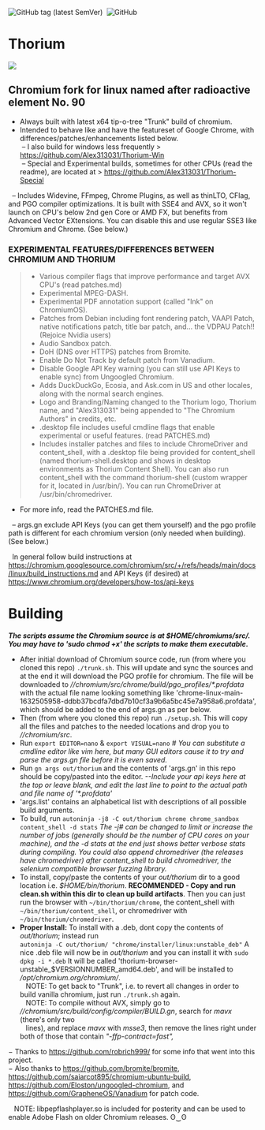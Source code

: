 ![GitHub tag (latest SemVer)](https://img.shields.io/github/v/tag/alex313031/thorium?label=Version%3A) &nbsp;![GitHub](https://img.shields.io/github/license/alex313031/thorium?label=License%3A)
# Thorium

<img src="https://github.com/Alex313031/Thorium/blob/main/logos/chrome_app_icon_192.png">

## Chromium fork for linux named after radioactive element No. 90
- Always built with latest x64 tip-o-tree "Trunk" build of chromium.
- Intended to behave like and have the featureset of Google Chrome, with differences/patches/enhancements listed below. \
&nbsp;&ndash; I also build for windows less frequently > https://github.com/Alex313031/Thorium-Win \
&nbsp;&ndash; Special and Experimental builds, sometimes for other CPUs (read the readme), are located at > https://github.com/Alex313031/Thorium-Special

&nbsp;&nbsp;&ndash; Includes Widevine, FFmpeg, Chrome Plugins, as well as thinLTO, CFlag, and PGO compiler optimizations. It is built with SSE4 and AVX, so it won't launch on CPU's below 2nd gen Core or AMD FX, but benefits from Advanced Vector EXtensions. You can disable this and use regular SSE3 like Chromium and Chrome. (See below.)

### EXPERIMENTAL FEATURES/DIFFERENCES BETWEEN CHROMIUM AND THORIUM
> - Various compiler flags that improve performance and target AVX CPU's (read patches.md)
> - Experimental MPEG-DASH.
> - Experimental PDF annotation support (called "Ink" on ChromiumOS).
> - Patches from Debian including font rendering patch, VAAPI Patch, native notifications patch, title bar patch, and... the VDPAU Patch!! (Rejoice Nvidia users)
> - Audio Sandbox patch.
> - DoH (DNS over HTTPS) patches from Bromite.
> - Enable Do Not Track by default patch from Vanadium.
> - Disable Google API Key warning (you can still use API Keys to enable sync) from Ungoogled Chromium.
> - Adds DuckDuckGo, Ecosia, and Ask.com in US and other locales, along with the normal search engines.
> - Logo and Branding/Naming changed to the Thorium logo, Thorium name, and "Alex313031" being appended to "The Chromium Authors" in credits, etc.
> - .desktop file includes useful cmdline flags that enable experimental or useful features. (read PATCHES.md)
> - Includes installer patches and files to include ChromeDriver and content_shell, with a .desktop file being provided for content_shell (named thorium-shell.desktop and shows in desktop environments as Thorium Content Shell). You can also run content_shell with the command thorium-shell (custom wrapper for it, located in /usr/bin/). You can run ChromeDriver at /usr/bin/chromedriver.
- For more info, read the PATCHES.md file.

&nbsp;&nbsp;&ndash; args.gn exclude API Keys (you can get them yourself) and the pgo profile path is different for each chromium version (only needed when building). (See below.)

&nbsp;&nbsp;In general follow build instructions at https://chromium.googlesource.com/chromium/src/+/refs/heads/main/docs/linux/build_instructions.md and API Keys (if desired) at https://www.chromium.org/developers/how-tos/api-keys

# Building
_**The scripts assume the Chromium source is at $HOME/chromiums/src/. You may have to 'sudo chmod +x' the scripts to make them executable.**_ 
- After initial download of Chromium source code, run (from where you cloned this repo) `./trunk.sh`. This will update and sync the sources and at the end it will download the PGO profile for chromium. The file will be downloaded to *//chromium/src/chrome/build/pgo_profiles/&#42;.profdata* with the actual file name looking something like 'chrome-linux-main-1632505958-ddbb37bcdfa7dbd7b10cf3a9b6a5bc45e7a958a6.profdata', which should be added to the end of args.gn as per below.
- Then (from where you cloned this repo) run `./setup.sh`. This will copy all the files and patches to the needed locations and drop you to *//chromium/src*.
- Run `export EDITOR=nano` & `export VISUAL=nano` *# You can substitute a cmdline editor like vim here, but many GUI editors cause it to try and parse the args.gn file before it is even saved.*
- Run `gn args out/thorium` and the contents of 'args.gn' in this repo should be copy/pasted into the editor. *--Include your api keys here at the top or leave blank, and edit the last line to point to the actual path and file name of '&#42;.profdata'*
- 'args.list' contains an alphabetical list with descriptions of all possible build arguments.
- To build, run `autoninja -j8 -C out/thorium chrome chrome_sandbox content_shell -d stats` *The -j# can be changed to limit or increase the number of jobs (generally should be the number of CPU cores on your machine), and the -d stats at the end just shows better verbose stats during compiling. You could also append chromedriver (the releases have chromedriver) after content_shell to build chromedriver, the selenium compatible browser fuzzing library.*
- To install, copy/paste the contents of your *out/thorium* dir to a good location i.e. *$HOME/bin/thorium*. **RECOMMENDED - Copy and run clean.sh within this dir to clean up build artifacts**. Then you can just run the browser with `~/bin/thorium/chrome`, the content_shell with `~/bin/thorium/content_shell`, or chromedriver with `~/bin/thorium/chromedriver`.
- **Proper Install:** To install with a .deb, dont copy the contents of *out/thorium*; instead run <br/> `autoninja -C out/thorium/ "chrome/installer/linux:unstable_deb"` A nice .deb file will now be in *out/thorium* and you can install it with `sudo dpkg -i *.deb` It will be called 'thorium-browser-unstable_$VERSIONNUMBER_amd64.deb', and will be installed to */opt/chromium.org/chromium/*. \
&nbsp;&nbsp; NOTE: To get back to "Trunk", i.e. to revert all changes in order to build vanilla chromium, just run `./trunk.sh` again. \
&nbsp;&nbsp; NOTE: To compile without AVX, simply go to *//chromium/src/build/config/compiler/BUILD.gn*, search for *mavx* (there's only two <br/> &nbsp;&nbsp; lines), and replace *mavx* with *msse3*, then remove the lines right under both of those that contain *"-ffp-contract=fast",*

&minus; Thanks to https://github.com/robrich999/ for some info that went into this project.\
&minus; Also thanks to https://github.com/bromite/bromite, https://github.com/saiarcot895/chromium-ubuntu-build, https://github.com/Eloston/ungoogled-chromium, and https://github.com/GrapheneOS/Vanadium for patch code.

&nbsp;&nbsp; NOTE: libpepflashplayer.so is included for posterity and can be used to enable Adobe Flash on older Chromium releases. ʘ‿ʘ
